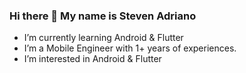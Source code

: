 ### Hi there 👋 My name is Steven Adriano

- I’m currently learning Android & Flutter
- I’m a Mobile Engineer with 1+ years of experiences.
- I’m interested in Android & Flutter

<!--
**adrianostevs/adrianostevs** is a ✨ _special_ ✨ repository because its `README.md` (this file) appears on your GitHub profile.

Here are some ideas to get you started:

- 🔭 I’m currently working on ...

- 👯 I’m looking to collaborate on ...
- 🤔 I’m looking for help with ...
- 💬 Ask me about ...
- 📫 How to reach me: ...
- 😄 Pronouns: ...
- ⚡ Fun fact: ...
-->
